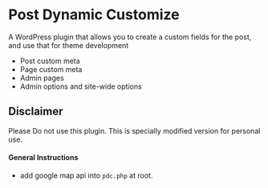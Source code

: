 # Post Dynamic Customize
A WordPress plugin that allows you to create a custom fields for the post, and use that for theme development

- Post custom meta
- Page custom meta
- Admin pages
- Admin options and site-wide options

## Disclaimer
Please Do not use this plugin.  This is specially modified version for personal use.

#### General Instructions

- add google map api into `pdc.php` at root.
